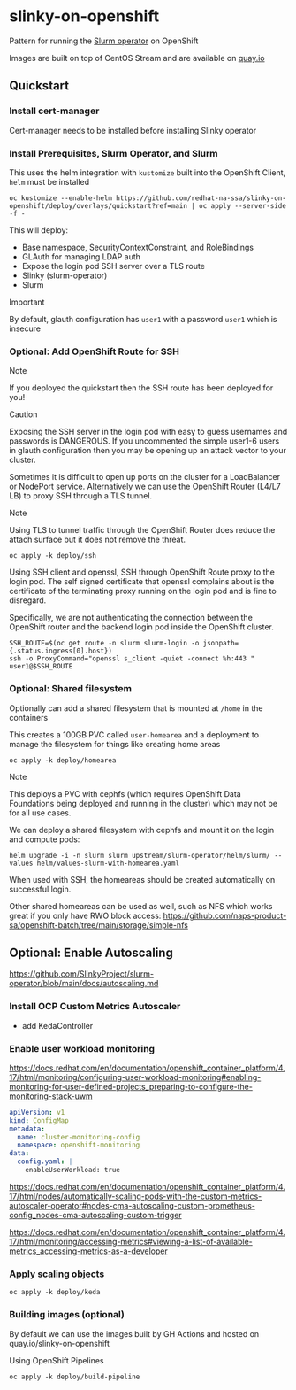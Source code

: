 # slinky-on-openshift
Pattern for running the [Slurm operator](https://github.com/SlinkyProject/slurm-operator) on OpenShift

Images are built on top of CentOS Stream and are available on [quay.io](https://quay.io/organization/slinky-on-openshift)

## Quickstart

### Install cert-manager

Cert-manager needs to be installed before installing Slinky operator

### Install Prerequisites, Slurm Operator, and Slurm

This uses the helm integration with `kustomize` built into the OpenShift Client, `helm` must be installed

```
oc kustomize --enable-helm https://github.com/redhat-na-ssa/slinky-on-openshift/deploy/overlays/quickstart?ref=main | oc apply --server-side -f -
```

This will deploy:

* Base namespace, SecurityContextConstraint, and RoleBindings
* GLAuth for managing LDAP auth
* Expose the login pod SSH server over a TLS route
* Slinky (slurm-operator)
* Slurm

> [!IMPORTANT]
> By default, glauth configuration has `user1` with a password `user1` which is insecure

### Optional: Add OpenShift Route for SSH

>[!NOTE]
> If you deployed the quickstart then the SSH route has been deployed for you!

> [!CAUTION]
> Exposing the SSH server in the login pod with easy to guess usernames and passwords is DANGEROUS.
> If you uncommented the simple user1-6 users in glauth configuration then you may be opening up an attack vector to your cluster.

Sometimes it is difficult to open up ports on the cluster for a LoadBalancer or NodePort service. Alternatively we can use the OpenShift Router (L4/L7 LB) to proxy SSH through a TLS tunnel.

> [!NOTE]
> Using TLS to tunnel traffic through the OpenShift Router does reduce the attach surface but it does not remove the threat.

```
oc apply -k deploy/ssh
```

Using SSH client and openssl, SSH through OpenShift Route proxy to the login pod. The self signed certificate that openssl complains about is the certificate of the terminating proxy running on the login pod and is fine to disregard.

Specifically, we are not authenticating the connection between the OpenShift router and the backend login pod inside the OpenShift cluster.

```
SSH_ROUTE=$(oc get route -n slurm slurm-login -o jsonpath={.status.ingress[0].host})
ssh -o ProxyCommand="openssl s_client -quiet -connect %h:443 " user1@$SSH_ROUTE
```

### Optional: Shared filesystem

Optionally can add a shared filesystem that is mounted at `/home` in the containers

This creates a 100GB PVC called `user-homearea` and a deployment to manage the filesystem for things like creating home areas

```
oc apply -k deploy/homearea
```

> [!NOTE]
> This deploys a PVC with cephfs (which requires OpenShift Data Foundations being deployed and running in the cluster) which may not be for all use cases.

We can deploy a shared filesystem with cephfs and mount it on the login and compute pods:

```
helm upgrade -i -n slurm slurm upstream/slurm-operator/helm/slurm/ --values helm/values-slurm-with-homearea.yaml
```

When used with SSH, the homeareas should be created automatically on successful login.

Other shared homeareas can be used as well, such as NFS which works great if you only have RWO block access: https://github.com/naps-product-sa/openshift-batch/tree/main/storage/simple-nfs

## Optional: Enable Autoscaling

https://github.com/SlinkyProject/slurm-operator/blob/main/docs/autoscaling.md

### Install OCP Custom Metrics Autoscaler
- add KedaController

### Enable user workload monitoring

https://docs.redhat.com/en/documentation/openshift_container_platform/4.17/html/monitoring/configuring-user-workload-monitoring#enabling-monitoring-for-user-defined-projects_preparing-to-configure-the-monitoring-stack-uwm

```yaml
apiVersion: v1
kind: ConfigMap
metadata:
  name: cluster-monitoring-config
  namespace: openshift-monitoring
data:
  config.yaml: |
    enableUserWorkload: true
```

https://docs.redhat.com/en/documentation/openshift_container_platform/4.17/html/nodes/automatically-scaling-pods-with-the-custom-metrics-autoscaler-operator#nodes-cma-autoscaling-custom-prometheus-config_nodes-cma-autoscaling-custom-trigger

https://docs.redhat.com/en/documentation/openshift_container_platform/4.17/html/monitoring/accessing-metrics#viewing-a-list-of-available-metrics_accessing-metrics-as-a-developer

### Apply scaling objects

```
oc apply -k deploy/keda
```

### Building images (optional)

By default we can use the images built by GH Actions and hosted on quay.io/slinky-on-openshift

Using OpenShift Pipelines

```
oc apply -k deploy/build-pipeline
```
